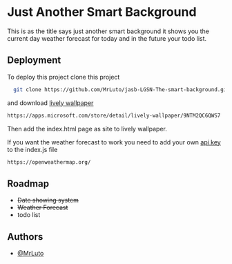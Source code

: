 
# Just Another Smart Background

This is as the title says just another smart background it shows you the current day weather forecast for today and in the future your todo list.

## Deployment

To deploy this project clone this project

```bash
  git clone https://github.com/MrLuto/jasb-LGSN-The-smart-background.git
```

and download [lively wallpaper](https://apps.microsoft.com/store/detail/lively-wallpaper/9NTM2QC6QWS7)

```bash
https://apps.microsoft.com/store/detail/lively-wallpaper/9NTM2QC6QWS7
```

Then add the index.html page as site to lively wallpaper.

If you want the weather forecast to work you need to add your own [api key](https://openweathermap.org/) to the index.js file
```bash
https://openweathermap.org/
```
## Roadmap

- ~~Date showing system~~
- ~~Weather Forecast~~
- todo list


## Authors

- [@MrLuto](https://www.github.com/MrLuto)


